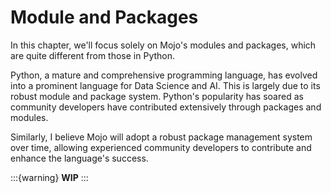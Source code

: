 # Module and Packages

In this chapter, we'll focus solely on Mojo's modules and packages, which are quite different from those in Python.

Python, a mature and comprehensive programming language, has evolved into a prominent language for Data Science and AI. This is largely due to its robust module and package system. Python's popularity has soared as community developers have contributed extensively through packages and modules.

Similarly, I believe Mojo will adopt a robust package management system over time, allowing experienced community developers to contribute and enhance the language's success.

:::{warning}
**WIP**
:::

